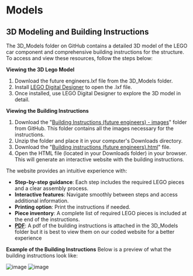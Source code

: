 Models
====

## **3D Modeling and Building Instructions**

The 3D_Models folder on GitHub contains a detailed 3D model of the LEGO car component and comprehensive building instructions for the structure. To access and view these resources, follow the steps below:

**Viewing the 3D Lego Model**
1. Download the future engineers.lxf file from the 3D_Models folder.
2. Install [LEGO Digital Designer](https://lego-digital-designer.en.softonic.com) to open the .lxf file.
3. Once installed, use LEGO Digital Designer to explore the 3D model in detail.

**Viewing the Building Instructions**
1. Download the "[Building Instructions (future engineers) - images](https://github.com/Utcassyxz/USA-Future-Engineers---DriverUS/tree/9608d30e230236a254943df41e74102f1177d6cf/models/3D_Models/Building%20Instructions%20%5Bfuture%20engineers%5D-images)"
folder from GitHub. This folder contains all the images necessary for the instructions.
3. Unzip the folder and place it in your computer's Downloads directory.
4. Download the "[Building instructions (future engineers).html](https://github.com/Utcassyxz/USA-Future-Engineers---DriverUS/blob/03f3972be36e6e3378cd324e298ca619069e46aa/models/3D_Models/Building%20Instructions%20%5Bfuture%20engineers%5D.html)" file.
5. Open the HTML file (located in your Downloads folder) in your browser. This will generate an interactive website with the building instructions.

The website provides an intuitive experience with:
* **Step-by-step guidance**: Each step includes the required LEGO pieces and a clear assembly process.
* **Interactive features**: Navigate smoothly between steps and access additional information.
* **Printing option**: Print the instructions if needed.
* **Piece inventory**: A complete list of required LEGO pieces is included at the end of the instructions.
* **[PDF](models/3D_Models/future%20engineers.lxf)**: A pdf of the building instructions is attached in the 3D_Models folder but it is best to view them on our coded website for a better experience

**Example of the Building Instructions**
Below is a preview of what the building instructions look like:

![image](https://github.com/user-attachments/assets/1e95580e-09df-48d0-af11-3490c31e4ff2)
![image](https://github.com/user-attachments/assets/ad7da521-c056-4c35-b275-1ee08d056579)


